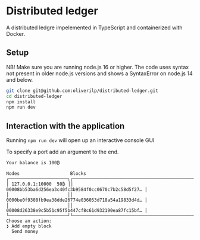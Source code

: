 # Distributed ledger

A distributed ledgre impelemented in TypeScript and containerized with Docker.

## Setup

NB! Make sure you are running node.js 16 or higher. The code uses syntax not present in older node.js versions and shows a SyntaxError on node.js 14 and below.

```sh
git clone git@github.com:oliverilp/distributed-ledger.git
cd distributed-ledger
npm install
npm run dev
```
## Interaction with the application

Running `npm run dev` will open up an interactive console GUI

To specify a port add an argument to the end.

```
Your balance is 100₿ 

Nodes                   Blocks
┌──────────────────────┐┌─────────────────────────────────────────────────────┐
│ 127.0.0.1:10000  50₿ ││ 00008bb53ba6d256ea3c40fc3b9584f0cc0670c7b2c58d5f27… │
│                      ││ 0000be0f9308fb9ea38dde26774e036053d718a54a19833d4d… │
│                      ││ 00008d26338e9c5b51c95f5b447cf8c61d932190ea87fc15bf… │
└──────────────────────┘└─────────────────────────────────────────────────────┘
Choose an action:
❯ Add empty block
  Send money
```
